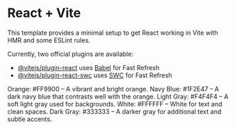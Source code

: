 # React + Vite

This template provides a minimal setup to get React working in Vite with HMR and some ESLint rules.

Currently, two official plugins are available:

- [@vitejs/plugin-react](https://github.com/vitejs/vite-plugin-react/blob/main/packages/plugin-react/README.md) uses [Babel](https://babeljs.io/) for Fast Refresh
- [@vitejs/plugin-react-swc](https://github.com/vitejs/vite-plugin-react-swc) uses [SWC](https://swc.rs/) for Fast Refresh


Orange: #FF9900 – A vibrant and bright orange.
Navy Blue: #1F2E47 – A dark navy blue that contrasts well with the orange.
Light Gray: #F4F4F4 – A soft light gray used for backgrounds.
White: #FFFFFF – White for text and clean spaces.
Dark Gray: #333333 – A darker gray for additional text and subtle accents.